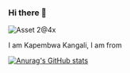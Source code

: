 ### Hi there 👋

![Asset 2@4x](https://user-images.githubusercontent.com/66021442/211041075-b633f297-4007-4174-81d2-094d1c85c1af.png)

I am Kapembwa Kangali, I am from 

[![Anurag's GitHub stats](https://github-readme-stats.vercel.app/api?username=KMKCODER)](https://github.com/anuraghazra/github-readme-stats)
